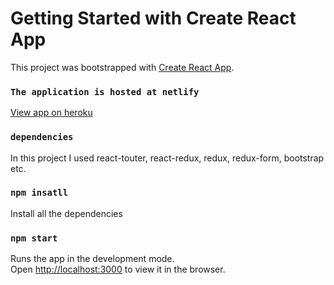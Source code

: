 # Getting Started with Create React App

This project was bootstrapped with [Create React App](https://github.com/facebook/create-react-app).

### `The application is hosted at netlify`
[View app on heroku](https://resumebuilderapp.netlify.app/)

### `dependencies`

In this project I used react-touter, react-redux, redux, redux-form, bootstrap etc.


### `npm insatll`

Install all the dependencies

### `npm start`

Runs the app in the development mode.\
Open [http://localhost:3000](http://localhost:3000) to view it in the browser.

